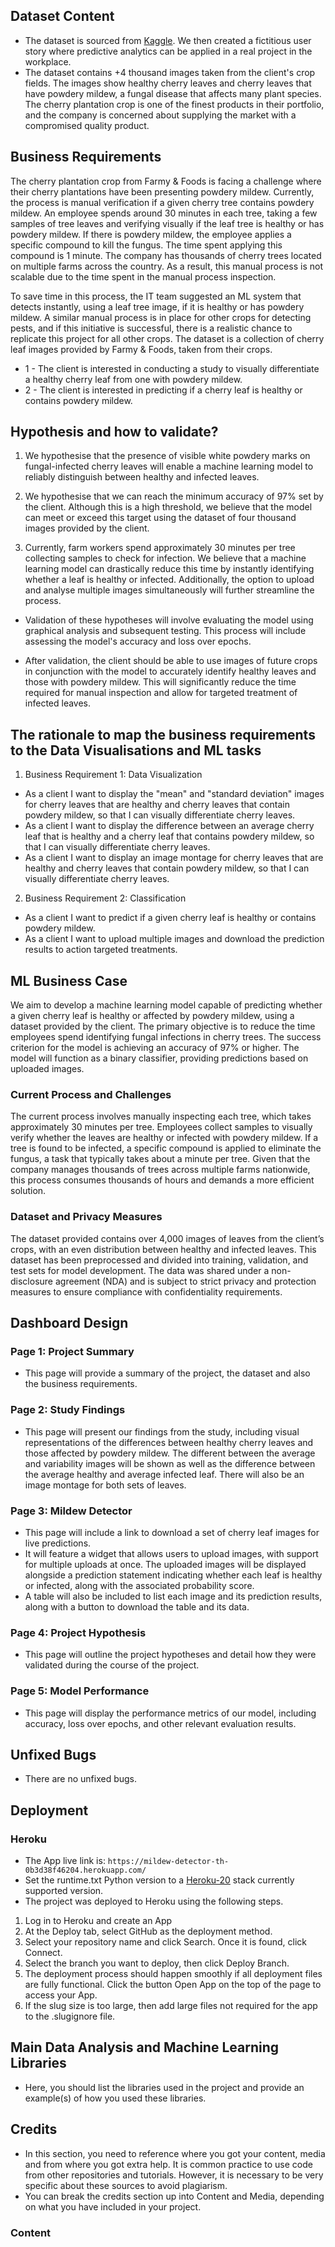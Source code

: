 ## Dataset Content

 - The dataset is sourced from [Kaggle](https://www.kaggle.com/codeinstitute/cherry-leaves). We then created a fictitious user story where predictive analytics can be applied in a real project in the workplace.
 - The dataset contains +4 thousand images taken from the client's crop fields. The images show healthy cherry leaves and cherry leaves that have powdery mildew, a fungal disease that affects many plant species. The cherry plantation crop is one of the finest products in their portfolio, and the company is concerned about supplying the market with a compromised quality product.

## Business Requirements

The cherry plantation crop from Farmy & Foods is facing a challenge where their cherry plantations have been presenting powdery mildew. Currently, the process is manual verification if a given cherry tree contains powdery mildew. An employee spends around 30 minutes in each tree, taking a few samples of tree leaves and verifying visually if the leaf tree is healthy or has powdery mildew. If there is powdery mildew, the employee applies a specific compound to kill the fungus. The time spent applying this compound is 1 minute. The company has thousands of cherry trees located on multiple farms across the country. As a result, this manual process is not scalable due to the time spent in the manual process inspection.

To save time in this process, the IT team suggested an ML system that detects instantly, using a leaf tree image, if it is healthy or has powdery mildew. A similar manual process is in place for other crops for detecting pests, and if this initiative is successful, there is a realistic chance to replicate this project for all other crops. The dataset is a collection of cherry leaf images provided by Farmy & Foods, taken from their crops.

 - 1 - The client is interested in conducting a study to visually differentiate a healthy cherry leaf from one with powdery mildew.
 - 2 - The client is interested in predicting if a cherry leaf is healthy or contains powdery mildew.

## Hypothesis and how to validate?

1. We hypothesise that the presence of visible white powdery marks on fungal-infected cherry leaves will enable a machine learning model to reliably distinguish between healthy and infected leaves.

2. We hypothesise that we can reach the minimum accuracy of 97% set by the client. Although this is a high threshold, we believe that the model can meet or exceed this target using the dataset of four thousand images provided by the client.

3. Currently, farm workers spend approximately 30 minutes per tree collecting samples to check for infection. We believe that a machine learning model can drastically reduce this time by instantly identifying whether a leaf is healthy or infected. Additionally, the option to upload and analyse multiple images simultaneously will further streamline the process.

 - Validation of these hypotheses will involve evaluating the model using graphical analysis and subsequent testing. This process will include assessing the model's accuracy and loss over epochs.

 - After validation, the client should be able to use images of future crops in conjunction with the model to accurately identify healthy leaves and those with powdery mildew. This will significantly reduce the time required for manual inspection and allow for targeted treatment of infected leaves.

## The rationale to map the business requirements to the Data Visualisations and ML tasks 

1. Business Requirement 1: Data Visualization
 - As a client I want to display the "mean" and "standard deviation" images for cherry leaves that are healthy and cherry leaves that contain powdery mildew, so that I can visually differentiate cherry leaves.
 - As a client I want to display the difference between an average cherry leaf that is healthy and a cherry leaf that contains powdery mildew, so that I can visually differentiate cherry leaves.
 - As a client I want to display an image montage for cherry leaves that are healthy and cherry leaves that contain powdery mildew, so that I can  visually differentiate cherry leaves.

2. Business Requirement 2: Classification
 - As a client I want to predict if a given cherry leaf is healthy or contains powdery mildew.
 - As a client I want to upload multiple images and download the prediction results to action targeted treatments.

## ML Business Case

We aim to develop a machine learning model capable of predicting whether a given cherry leaf is healthy or affected by powdery mildew, using a dataset provided by the client. The primary objective is to reduce the time employees spend identifying fungal infections in cherry trees. The success criterion for the model is achieving an accuracy of 97% or higher. The model will function as a binary classifier, providing predictions based on uploaded images.

### Current Process and Challenges
The current process involves manually inspecting each tree, which takes approximately 30 minutes per tree. Employees collect samples to visually verify whether the leaves are healthy or infected with powdery mildew. If a tree is found to be infected, a specific compound is applied to eliminate the fungus, a task that typically takes about a minute per tree. Given that the company manages thousands of trees across multiple farms nationwide, this process consumes thousands of hours and demands a more efficient solution.

### Dataset and Privacy Measures
The dataset provided contains over 4,000 images of leaves from the client’s crops, with an even distribution between healthy and infected leaves. This dataset has been preprocessed and divided into training, validation, and test sets for model development. The data was shared under a non-disclosure agreement (NDA) and is subject to strict privacy and protection measures to ensure compliance with confidentiality requirements.

## Dashboard Design

### Page 1: Project Summary
 - This page will provide a summary of the project, the dataset and also the business requirements.

### Page 2: Study Findings
 - This page will present our findings from the study, including visual representations of the differences between healthy cherry leaves and those affected by powdery mildew. The different between the average and variability images will be shown as well as the difference between the average healthy and average infected leaf. There will also be an image montage for both sets of leaves.

### Page 3: Mildew Detector
 - This page will include a link to download a set of cherry leaf images for live predictions.
 - It will feature a widget that allows users to upload images, with support for multiple uploads at once. The uploaded images will be displayed alongside a prediction statement indicating whether each leaf is healthy or infected, along with the associated probability score.
 - A table will also be included to list each image and its prediction results, along with a button to download the table and its data.

### Page 4: Project Hypothesis
 - This page will outline the project hypotheses and detail how they were validated during the course of the project.

### Page 5: Model Performance
 - This page will display the performance metrics of our model, including accuracy, loss over epochs, and other relevant evaluation results.

## Unfixed Bugs

- There are no unfixed bugs.

## Deployment

### Heroku

- The App live link is: `https://mildew-detector-th-0b3d38f46204.herokuapp.com/`
- Set the runtime.txt Python version to a [Heroku-20](https://devcenter.heroku.com/articles/python-support#supported-runtimes) stack currently supported version.
- The project was deployed to Heroku using the following steps.

1. Log in to Heroku and create an App
2. At the Deploy tab, select GitHub as the deployment method.
3. Select your repository name and click Search. Once it is found, click Connect.
4. Select the branch you want to deploy, then click Deploy Branch.
5. The deployment process should happen smoothly if all deployment files are fully functional. Click the button Open App on the top of the page to access your App.
6. If the slug size is too large, then add large files not required for the app to the .slugignore file.

## Main Data Analysis and Machine Learning Libraries

- Here, you should list the libraries used in the project and provide an example(s) of how you used these libraries.

## Credits

- In this section, you need to reference where you got your content, media and from where you got extra help. It is common practice to use code from other repositories and tutorials. However, it is necessary to be very specific about these sources to avoid plagiarism.
- You can break the credits section up into Content and Media, depending on what you have included in your project.

### Content


